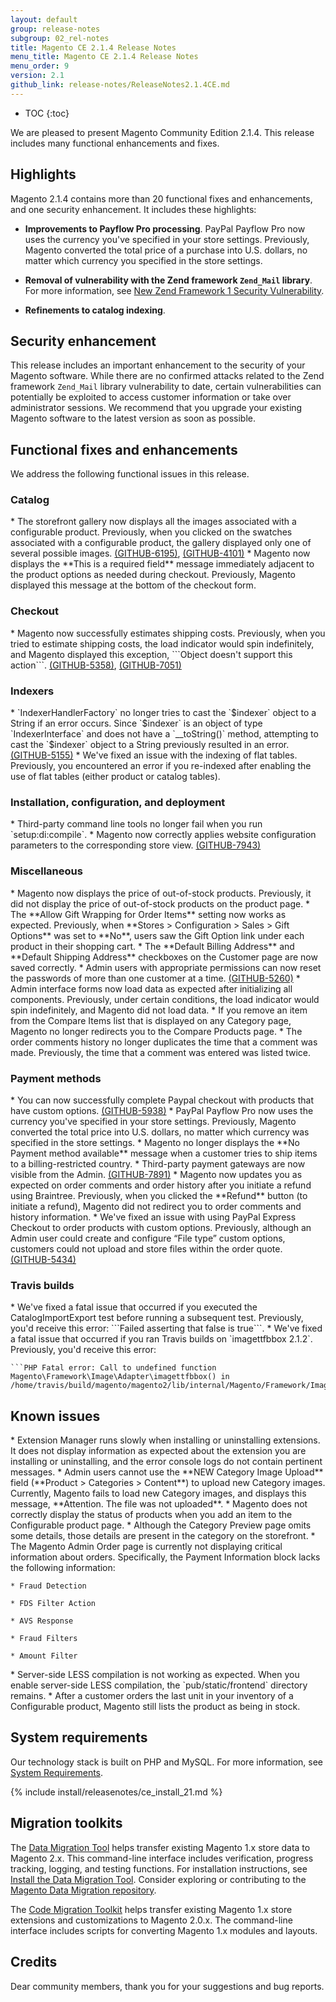 ```yaml
---
layout: default
group: release-notes
subgroup: 02_rel-notes
title: Magento CE 2.1.4 Release Notes
menu_title: Magento CE 2.1.4 Release Notes
menu_order: 9
version: 2.1
github_link: release-notes/ReleaseNotes2.1.4CE.md
---
```


*	TOC
{:toc}


We are pleased to present Magento Community Edition 2.1.4. This release includes many functional enhancements and fixes.



## Highlights

Magento 2.1.4 contains more than 20 functional fixes and enhancements, and one security enhancement. It includes these highlights:

* **Improvements to Payflow Pro processing**. PayPal Payflow Pro now uses the currency you've specified in your store settings. Previously, Magento converted the total price of a purchase into U.S. dollars, no matter which currency you specified in the store settings. 

* **Removal of vulnerability with the Zend framework `Zend_Mail` library**. For more information, see <a href="https://magento.com/security/news/new-zend-framework-1-security-vulnerability" target="_blank">New Zend Framework 1 Security Vulnerability</a>.  


* **Refinements to catalog indexing**. 


## Security enhancement

This release includes an important enhancement to the security of your Magento software. While there are no confirmed attacks related to the Zend framework `Zend_Mail` library vulnerability to date, certain vulnerabilities can potentially be exploited to access customer information or take over administrator sessions. We recommend that you upgrade your existing Magento software to the latest version as soon as possible.
 


## Functional fixes and enhancements

We address the following functional issues in this release.





### Catalog

<!--- 58437-->* The storefront gallery now displays all the images associated with a configurable product. Previously, when you clicked on the swatches associated with a configurable product, the gallery displayed only one of several possible images.  <a href="https://github.com/magento/magento2/issues/6195" target="_blank">(GITHUB-6195)</a>, <a href="https://github.com/magento/magento2/issues/4101" target="_blank">(GITHUB-4101)</a>


<!---57832 -->* Magento now displays the **This is a required field** message immediately adjacent to the product options as needed during checkout. Previously, Magento displayed this message at the bottom of the checkout form. 


### Checkout 

<!---60293 -->* Magento now successfully estimates shipping costs. Previously, when you tried to estimate shipping costs, the load indicator would spin indefinitely, and Magento displayed this exception, ```Object doesn't support this action```. <a href="https://github.com/magento/magento2/issues/5358" target="_blank">(GITHUB-5358)</a>, <a href="https://github.com/magento/magento2/issues/7051" target="_blank">(GITHUB-7051)</a>



### Indexers


<!--- 58893-->* `IndexerHandlerFactory` no longer tries to cast the `$indexer` object to a String if an error occurs. Since `$indexer` is an object of type `IndexerInterface` and does not have a `__toString()` method, attempting to cast the `$indexer` object to a String previously resulted in an error. <a href="https://github.com/magento/magento2/issues/5155" target="_blank">(GITHUB-5155)</a> 

<!--- 58559-->* We've fixed an issue with the indexing of flat tables. Previously, you encountered an error if you re-indexed after enabling the use of flat tables (either product or catalog tables). 




### Installation, configuration, and deployment

<!--- 62400-->* Third-party command line tools no longer fail when you run `setup:di:compile`.

<!--- 62648-->* Magento now correctly applies website configuration parameters to the corresponding store view. <a href="https://github.com/magento/magento2/issues/7943" target="_blank">(GITHUB-7943)</a>





### Miscellaneous

<!--- 62229-->* Magento now displays the price of out-of-stock products.  Previously, it did not display the price of out-of-stock products on the product page.


<!--- 62721-->*  The **Allow Gift Wrapping for Order Items** setting now works as expected. Previously, when **Stores > Configuration > Sales > Gift Options** was set to **No**, users  saw the Gift Option link under each product in their shopping cart.  


<!--- 60248-->* The **Default Billing Address** and **Default Shipping Address** checkboxes on the Customer page are now saved correctly.

<!---59416 -->* Admin users with appropriate permissions can now reset the passwords of more than one customer at a time. <a href="https://github.com/magento/magento2/issues/5260" target="_blank">(GITHUB-5260)</a>


<!---59142 -->* Admin interface forms now load data as expected after initializing all components. Previously, under certain conditions, the load indicator would spin indefinitely, and Magento did not load data. 



<!--- 58895-->* If you remove an item from the Compare Items list that is displayed on any Category page, Magento no longer redirects you to the Compare Products page.


<!--- 58832-->* The order comments history no longer duplicates the time that a comment was made. Previously, the time that a comment was entered was listed twice.




### Payment methods

<!--- 56695-->* You can now successfully complete Paypal checkout with products that have custom options.  <a href="https://github.com/magento/magento2/issues/5938" target="_blank">(GITHUB-5938)</a>

<!--- 58376-->* PayPal Payflow Pro now uses the currency you've specified in your store settings. Previously, Magento converted the total price into U.S. dollars, no matter which currency was specified in the store settings. 

<!--- 55612-->* Magento no longer displays the **No Payment method available** message when a customer tries to ship items to a billing-restricted country. 

<!--- 62669-->* Third-party payment gateways are now visible from the Admin.  <a href="https://github.com/magento/magento2/issues/7891" target="_blank">(GITHUB-7891)</a>

<!--- 62428-->* Magento now updates you as expected on order comments and order history after you initiate a refund using Braintree. Previously, when you clicked the **Refund** button (to initiate a refund), Magento did not redirect you to order comments and history information.

<!--- 59036-->* We've fixed an issue with using PayPal Express Checkout to order products with custom options. Previously, although an Admin user could create and configure “File type” custom options, customers could not upload and store files within the order quote. <a href="https://github.com/magento/magento2/issues/5434" target="_blank">(GITHUB-5434)</a>




### Travis builds


<!--- 62388-->* We've fixed a fatal issue that occurred if you executed the CatalogImportExport test before running a subsequent test. Previously, you'd receive this error: ```Failed asserting that false is true```.




<!--- 59680-->* We've fixed a fatal issue that occurred if you ran Travis builds on `imagettfbbox 2.1.2`. Previously, you'd receive this error: 

	```PHP Fatal error: Call to undefined function Magento\Framework\Image\Adapter\imagettfbbox() in /home/travis/build/magento/magento2/lib/internal/Magento/Framework/Image/Adapter/Gd2.php```










<!-- NOT A BUG -->
<!--- 62239-->

<!--- 62527-->

<!--- 62281-->





<!-- CANNOT REPRODUCE --> 

<!--- 62257-->

<!--- 62479-->

<!--- 62256-->

<!--- 62476-->

<!--- 62585-->

<!--- 62524-->



<!-- DUPLICATE --> 

<!--- 62664-->

<!--- 62442-->



<!-- WON'T FIX --> 

<!--- 62429-->




<!-- INTERNAL ONLY --> 

<!--- 62136-->

<!--- 60718--> 

<!--- 60590 -->

<!--- 60145-->

<!--- 61950 -->


## Known issues

<!--- 63123 --> * Extension Manager runs slowly when installing or uninstalling extensions. It does not display information as expected about the extension you are installing or uninstalling, and the error console logs do not contain pertinent messages.


<!--- 63115 --> * Admin users cannot use the **NEW Category Image Upload** field (**Product > Categories > Content**) to upload new Category images. Currently, Magento fails to load new Category images, and displays this message, **Attention. The file was not uploaded**. 

<!--- 63050 --> * Magento does not correctly display the status of products when you add an item to the Configurable product page. 

<!--- 62605 --> * Although the Category Preview page omits some details, those details are present in the category on the storefront.  


<!--- 62523 --> * The Magento Admin Order page is currently not displaying critical information about orders. Specifically, the Payment Information block lacks the following information: 

	* Fraud Detection

	* FDS Filter Action

	* AVS Response

	* Fraud Filters

	* Amount Filter



<!--- 62283 --> * Server-side LESS compilation is not working as expected. When you enable server-side LESS compilation,  the `pub/static/frontend` directory remains. 


<!--- 62243 --> * After a customer orders the last unit in your inventory of a Configurable product, Magento still lists the product as being in stock.  




 
 


## System requirements
Our technology stack is built on PHP and MySQL. For more information, see
<a href="{{ page.baseurl }}install-gde/system-requirements.html" target="_blank">System Requirements</a>.


{% include install/releasenotes/ce_install_21.md %}



## Migration toolkits
The <a href="{{ page.baseurl }}migration/migration-migrate.html" target="_blank">Data Migration Tool</a> helps transfer existing Magento 1.x store data to Magento 2.x. This command-line interface includes verification, progress tracking, logging, and testing functions. For installation instructions, see  <a href="{{ page.baseurl }}migration/migration-tool-install.html" target="_blank">Install the Data Migration Tool</a>. Consider exploring or contributing to the <a href="https://github.com/magento/data-migration-tool" target="_blank"> Magento Data Migration repository</a>.

The <a href="https://github.com/magento/code-migration" target="_blank">Code Migration Toolkit</a> helps transfer existing Magento 1.x store extensions and customizations to Magento 2.0.x. The command-line interface includes scripts for converting Magento 1.x modules and layouts.

## Credits
Dear community members, thank you for your suggestions and bug reports. 

